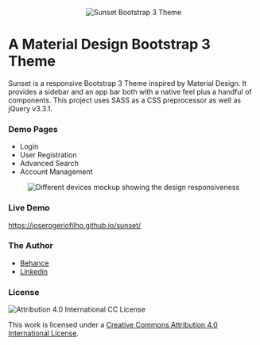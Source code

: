 <p align="center"><img alt="Sunset Bootstrap 3 Theme" src="https://user-images.githubusercontent.com/12038461/49688689-a743c200-faf4-11e8-9485-0d70f8d03bf7.png"></p>

# A Material Design Bootstrap 3 Theme
Sunset is a responsive Bootstrap 3 Theme inspired by Material Design. It provides a sidebar and an app bar both with a native feel plus a handful of components. This project uses SASS as a CSS preprocessor as well as jQuery v3.3.1.

### Demo Pages

* Login
* User Registration
* Advanced Search
* Account Management

<p align="center"><img alt="Different devices mockup showing the design responsiveness" src="https://user-images.githubusercontent.com/12038461/49688616-a8c0ba80-faf3-11e8-8e19-ca2129a4e0ca.png"></p>

### Live Demo
https://joserogeriofilho.github.io/sunset/

### The Author
* [Behance](https://www.behance.net/joserogeriofilho)
* [Linkedin](https://www.linkedin.com/in/joserogeriofilho/)

### License
![Attribution 4.0 International CC License](https://i.creativecommons.org/l/by/4.0/88x31.png)

This work is licensed under a [Creative Commons Attribution 4.0 International License](http://creativecommons.org/licenses/by/4.0/).
